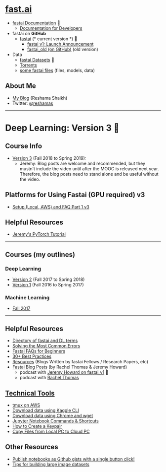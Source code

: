 # [fast.ai](http://www.fast.ai)
- [fastai Documentation](http://docs.fast.ai) :red_circle:
    - [Documentation for Developers](http://docs-dev.fast.ai)
- fastai on **GitHub**
    - [fastai](https://github.com/fastai/fastai) (* current version *) :red_circle:
        - [fastai v1: Launch Announcement](http://www.fast.ai/2018/10/02/fastai-ai/)
        - [fastai_old (on GitHub)](https://github.com/fastai/fastai_old) (old version)
- Data
    - [fastai Datasets](http://course.fast.ai/datasets) :red_circle:
    - [Torrents](http://academictorrents.com/browse.php?search=fastai&page=0)
    - [some fastai files](http://files.fast.ai) (files, models, data)

## About Me 
* [My Blog](https://reshamas.github.io) (Reshama Shaikh)
* Twitter: [@reshamas](https://twitter.com/reshamas)

---

# Deep Learning:  Version 3 :red_circle:

## Course Info
- [Version 3](fastai_dl_course_v3.md) (Fall 2018 to Spring 2019):  
    - Jeremy:  Blog posts are welcome and recommended, but they mustn’t include the video until after the MOOC is released next year. Therefore, the blog posts need to stand alone and be useful without the video.


## Platforms for Using Fastai (GPU required) v3
*  [Setup (Local, AWS) and FAQ Part 1 v3](https://forums.fast.ai/t/setup-local-aws-and-faq/25298)

## Helpful Resources
- [Jeremy's PyTorch Tutorial](https://github.com/fastai/fastai_old/blob/master/dev_nb/001a_nn_basics.ipynb) 


---
## Courses (my outlines)

### Deep Learning
- [Version 2](fastai_dl_course_v2.md) (Fall 2017 to Spring 2018)
- [Version 1](fastai_dl_course_v1.md) (Fall 2016 to Spring 2017)  

### Machine Learning
- [Fall 2017](fastai_ml_course.md)

---

## Helpful Resources
* [Directory of fastai and DL terms](fastai_dl_terms.md)
* [Solving the Most Common Errors](tips_troubleshooting.md)
* [Fastai FAQs for Beginners](tips_faq_beginners.md)
* [30+ Best Practices](http://forums.fast.ai/t/30-best-practices/12344)
* [Resources](resources.md) (Blogs Written by fastai Fellows / Research Papers, etc)
* [Fastai Blog Posts](http://www.fast.ai/topics/) (by Rachel Thomas & Jeremy Howard)
    - podcast with [Jeremy Howard on fastai_v1](https://twimlai.com/twiml-talk-186-the-fastai-v1-deep-learning-framework-with-jeremy-howard/) :red_circle:
    - podcast with [Rachel Thomas](https://twimlai.com/twiml-talk-138-practical-deep-learning-with-rachel-thomas/)


## [Technical Tools](tools/)
* [tmux on AWS](tools/tmux.md)
* [Download data using Kaggle CLI](tools/download_data_kaggle_cli.md)
* [Download data using Chrome and wget](tools/download_data_browser_curlwget.md)
* [Jupyter Notebook Commands & Shortcuts](tools/jupyter_notebook.md)
* [How to Create a Keypair](tools/create_keypair.md)
* [Copy Files from Local PC to Cloud PC](tools/copy_files_local_to_cloud.md)


## Other Resources
- [Publish notebooks as Github gists with a single button click!](https://jupyter-contrib-nbextensions.readthedocs.io/en/latest/nbextensions/gist_it/readme.html)
- [Tips for building large image datasets](https://forums.fast.ai/t/tips-for-building-large-image-datasets/26688)





